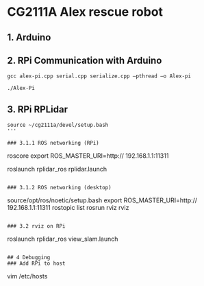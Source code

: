 # CG2111A Alex rescue robot

## 1. Arduino

## 2. RPi Communication with Arduino
```
gcc alex-pi.cpp serial.cpp serialize.cpp –pthread –o Alex-pi

./Alex-Pi
```

## 3. RPi RPLidar
```
source ~/cg2111a/devel/setup.bash
'''

### 3.1.1 ROS networking (RPi)
```
roscore
export ROS_MASTER_URI=http:// 192.168.1.1:11311

roslaunch rplidar_ros rplidar.launch
```

### 3.1.2 ROS networking (desktop)
```
source/opt/ros/noetic/setup.bash
export ROS_MASTER_URI=http:// 192.168.1.1:11311
rostopic list
rosrun rviz rviz
```

### 3.2 rviz on RPi
```
roslaunch rplidar_ros view_slam.launch
```

## 4 Debugging
### Add RPi to host
```
vim /etc/hosts
```
